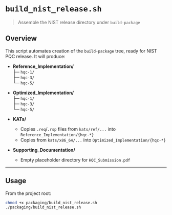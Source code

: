 # `build_nist_release.sh`

> Assemble the NIST release directory under `build-package`


## Overview

This script automates creation of the `build-package` tree, ready for NIST PQC release. It will produce:

- **Reference_Implementation/**  
  ├─ `hqc-1/`  
  ├─ `hqc-3/`  
  └─ `hqc-5/`

- **Optimized_Implementation/**  
  ├─ `hqc-1/`  
  ├─ `hqc-3/`  
  └─ `hqc-5/`

- **KATs/**
    - Copies `.req`/`.rsp` files from `kats/ref/...` into `Reference_Implementation/{hqc-*}`
    - Copies from `kats/x86_64/...` into `Optimized_Implementation/{hqc-*}`

- **Supporting_Documentation/**
    - Empty placeholder directory for `HQC_Submission.pdf`

---

## Usage

From the project root:

```bash
chmod +x packaging/build_nist_release.sh
./packaging/build_nist_release.sh
